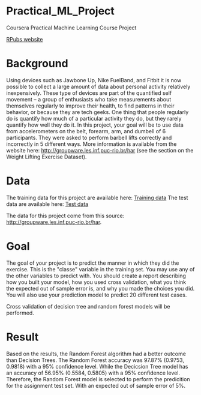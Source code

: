 # Practical_ML_Project
Coursera Practical Machine Learning  Course Project

[RPubs website](https://rpubs.com/AnHiVa/pml-project)

# Background
Using devices such as Jawbone Up, Nike FuelBand, and Fitbit it is now possible to collect a large amount of data about personal activity relatively inexpensively. These type of devices are part of the quantified self movement – a group of enthusiasts who take measurements about themselves regularly to improve their health, to find patterns in their behavior, or because they are tech geeks. One thing that people regularly do is quantify how much of a particular activity they do, but they rarely quantify how well they do it. In this project, your goal will be to use data from accelerometers on the belt, forearm, arm, and dumbell of 6 participants. They were asked to perform barbell lifts correctly and incorrectly in 5 different ways. More information is available from the website here: http://groupware.les.inf.puc-rio.br/har (see the section on the Weight Lifting Exercise Dataset).

# Data
The training data for this project are available here: [Training data](https://d396qusza40orc.cloudfront.net/predmachlearn/pml-training.csv)
The test data are available here: [Test data](https://d396qusza40orc.cloudfront.net/predmachlearn/pml-testing.csv)

The data for this project come from this source: http://groupware.les.inf.puc-rio.br/har.

# Goal
The goal of your project is to predict the manner in which they did the exercise. This is the "classe" variable in the training set. You may use any of the other variables to predict with. You should create a report describing how you built your model, how you used cross validation, what you think the expected out of sample error is, and why you made the choices you did. You will also use your prediction model to predict 20 different test cases.

Cross validation of decision tree and random forest models will be performed.

# Result
Based on the results, the Random Forest algorithm had a better outcome than Decision Trees. The Random Forest accuracy was 97.87% (0.9753, 0.9818) with a 95% confidence level. While the Decicsion Tree model has an accuracy of 56.95% (0.5584, 0.5805) with a 95% confidence level. Therefore, the Random Forest model is selected to perform the predicition for the assignment test set. With an expected out of sample error of 5%.
